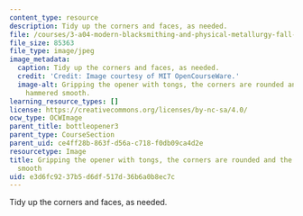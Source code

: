 ```yaml
---
content_type: resource
description: Tidy up the corners and faces, as needed.
file: /courses/3-a04-modern-blacksmithing-and-physical-metallurgy-fall-2008/e3d6fc9237b5d6df517d36b6a0b8ec7c_074.jpg
file_size: 85363
file_type: image/jpeg
image_metadata:
  caption: Tidy up the corners and faces, as needed.
  credit: 'Credit: Image courtesy of MIT OpenCourseWare.'
  image-alt: Gripping the opener with tongs, the corners are rounded and the surfaces
    hammered smooth.
learning_resource_types: []
license: https://creativecommons.org/licenses/by-nc-sa/4.0/
ocw_type: OCWImage
parent_title: bottleopener3
parent_type: CourseSection
parent_uid: ce4ff28b-863f-d56a-c718-f0db09ca4d2e
resourcetype: Image
title: Gripping the opener with tongs, the corners are rounded and the surfaces hammered
  smooth
uid: e3d6fc92-37b5-d6df-517d-36b6a0b8ec7c
---
```

Tidy up the corners and faces, as needed.